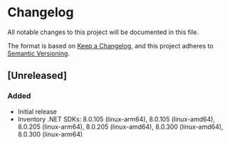 # Changelog

All notable changes to this project will be documented in this file.

The format is based on [Keep a Changelog](https://keepachangelog.com/en/1.1.0/),
and this project adheres to [Semantic Versioning](https://semver.org/spec/v2.0.0.html).

## [Unreleased]

### Added

- Initial release
- Inventory .NET SDKs: 8.0.105 (linux-arm64), 8.0.105 (linux-amd64), 8.0.205 (linux-arm64), 8.0.205 (linux-amd64), 8.0.300 (linux-amd64), 8.0.300 (linux-arm64)
